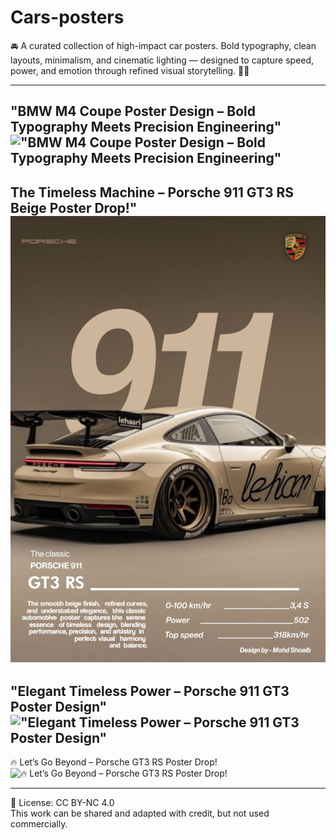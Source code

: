 # Cars-posters
🚘 A curated collection of high-impact car posters. Bold typography, clean layouts, minimalism, and cinematic lighting — designed to capture speed, power, and emotion through refined visual storytelling. 🎨🔥
__________________________________________________________________________________________________________________________

"BMW M4 Coupe Poster Design – Bold Typography Meets Precision Engineering"
!["BMW M4 Coupe Poster Design – Bold Typography Meets Precision Engineering"](https://github.com/Yuto-designer/Cars-posters/blob/main/20250720_160512.png)
-----

The Timeless Machine – Porsche 911 GT3 RS Beige Poster Drop!"
![The Timeless Machine – Porsche 911 GT3 RS Beige Poster Drop!"](https://github.com/Yuto-designer/Cars-posters/blob/main/20250718_155821.png)
------

"Elegant Timeless Power – Porsche 911 GT3 Poster Design"
!["Elegant Timeless Power – Porsche 911 GT3 Poster Design"](https://github.com/Yuto-designer/Cars-posters/blob/main/20250717_163137.png)
------

🔥 Let’s Go Beyond – Porsche GT3 RS Poster Drop!
![🔥 Let’s Go Beyond – Porsche GT3 RS Poster Drop!](https://github.com/Yuto-designer/Cars-posters/blob/main/20250717_161650.png)

__________________________________________________________________________________________________________________________

📄 License: CC BY-NC 4.0  
This work can be shared and adapted with credit, but not used commercially.
